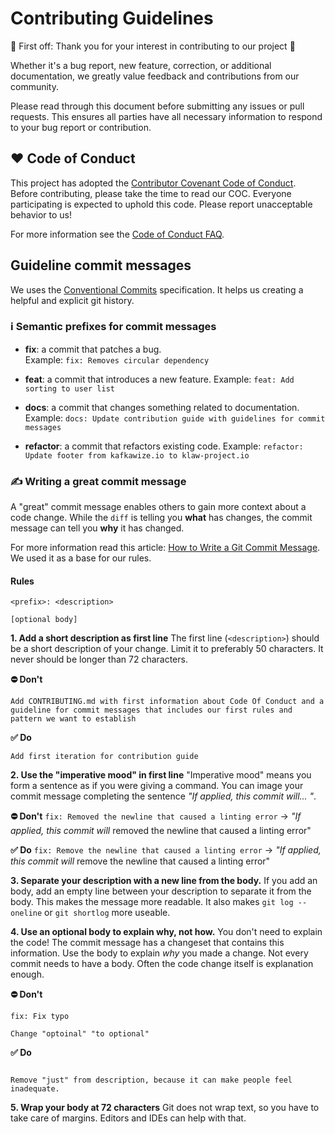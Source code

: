 # Contributing Guidelines

🎉 First off: Thank you for your interest in contributing to our project 🥳

Whether it's a bug report, new feature, correction, or additional documentation, we greatly value feedback and contributions from our community.

Please read through this document before submitting any issues or pull requests. This ensures all parties have all necessary information to respond to your bug report or contribution.


## ❤️ Code of Conduct 

This project has adopted the [Contributor Covenant Code of Conduct](CODE_OF_CONDUCT.md). Before contributing, please take the time to read our COC. Everyone participating is expected to uphold this code. Please report unacceptable behavior to us!

For more information see the [Code of Conduct FAQ](https://www.contributor-covenant.org/faq/).

## Guideline commit messages

We uses the [Conventional Commits](https://www.conventionalcommits.org/) specification. It helps us creating a helpful and explicit git history. 

### ℹ️ Semantic prefixes for commit messages

- **fix**: a commit that patches a bug.  
Example: `fix: Removes circular dependency` 

- **feat**: a commit that introduces a new feature.
Example: `feat: Add sorting to user list`

- **docs**: a commit that changes something related to documentation.
Example: `docs: Update contribution guide with guidelines for commit messages`

- **refactor**: a commit that refactors existing code.
Example: `refactor: Update footer from kafkawize.io to klaw-project.io`


### ✍️ Writing a great commit message

A "great" commit message enables others to gain more context about a code change. While the `diff` is telling you **what** has changes, the commit message can tell you **why** it has changed.  

For more information read this article: [How to Write a Git Commit Message](https://cbea.ms/git-commit/). We used it as a base for our rules.


#### Rules

```
<prefix>: <description>

[optional body]

```

**1. Add a short description as first line**
The first line (`<description>`) should be a short description of your change. Limit it to preferably 50 characters. It never should be longer than 72 characters.

**⛔️ Don't**

`Add CONTRIBUTING.md with first information about Code Of Conduct and a guideline for commit messages that includes our first rules and pattern we want to establish`

**️✅ Do**

`Add first iteration for contribution guide`

**2. Use the "imperative mood" in first line**
"Imperative mood" means you form a sentence as if you were giving a command. You can image your commit message completing the sentence _"If applied, this commit will... <do your change>"_.

**⛔️ Don't**
`fix: Removed the newline that caused a linting error`
-> _"If applied, this commit will_ removed the newline that caused a linting error"

**️✅ Do**
`fix: Remove the newline that caused a linting error`
-> _"If applied, this commit will_ remove the newline that caused a linting error"

**3. Separate your description with a new line from the body.**
If you add an body, add an empty line between your description to separate it from the body. This makes the message more readable. It also makes `git log --oneline` or `git shortlog` more useable.

**4. Use an optional body to explain why, not how.**
You don't need to explain the code! The commit message has a changeset that contains this information. Use the body to explain _why_ you made a change. Not every commit needs to have a body. Often the code change itself is explanation enough.  

**⛔️ Don't**
```
fix: Fix typo

Change "optoinal" "to optional"
```


**️✅ Do**
```fix: Remove word

Remove "just" from description, because it can make people feel inadequate. 
```

**5. Wrap your body at 72 characters**
Git does not wrap text, so you have to take care of margins. Editors and IDEs can help with that.
